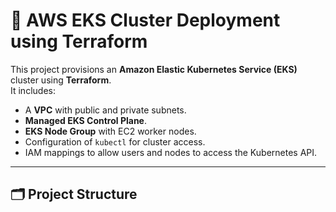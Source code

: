 
# 🚀 AWS EKS Cluster Deployment using Terraform

This project provisions an **Amazon Elastic Kubernetes Service (EKS)** cluster using **Terraform**.  
It includes:
- A **VPC** with public and private subnets.
- **Managed EKS Control Plane**.
- **EKS Node Group** with EC2 worker nodes.
- Configuration of `kubectl` for cluster access.
- IAM mappings to allow users and nodes to access the Kubernetes API.

---

## 🗂 Project Structure

